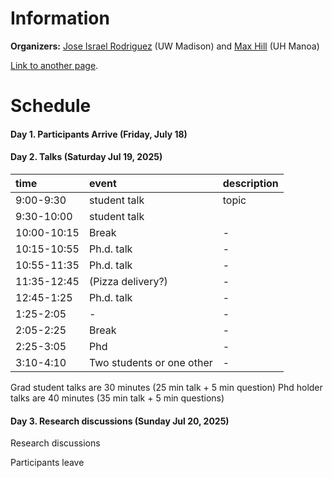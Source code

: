 # Information

**Organizers:** [Jose Israel Rodriguez](https://sites.google.com/wisc.edu/jose/home)  (UW Madison) and [Max Hill](https://sites.google.com/view/max-hill/)  (UH Manoa)

[Link to another page](./additional-information.md).


# Schedule

#### Day 1. Participants Arrive (Friday, July 18)

#### Day 2. Talks (Saturday Jul 19, 2025)

| time        | event                     | description |
|:------------|:--------------------------|:------------|
| 9:00-9:30   | student talk              | topic       |
| 9:30-10:00  | student talk              |             |
| 10:00-10:15 | Break                     |      -      |
| 10:15-10:55 | Ph.d. talk                |      -      |
| 10:55-11:35 | Ph.d. talk                |      -      |
| 11:35-12:45 | (Pizza delivery?)         |      -      |
| 12:45-1:25  | Ph.d. talk                |      -      |
| 1:25-2:05   |                   -       |      -      |
| 2:05-2:25   | Break                     |      -      |
| 2:25-3:05   | Phd                       |     -       |
| 3:10-4:10   | Two students or one other |       -     |

Grad student talks are 30 minutes (25 min talk + 5 min question)
Phd holder talks are 40 minutes (35 min talk + 5 min questions)

#### Day 3. Research discussions (Sunday Jul 20, 2025)

Research discussions

Participants leave
